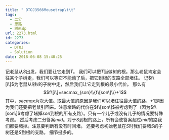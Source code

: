 ```yaml
---
title: " DTOJ3566Mousetrap\t\t"
tags:
  - 二分
  - 思路
  - 树形dp
url: 2273.html
id: 2273
categories:
  - DTOJ
  - Solution
date: 2018-06-08 15:40:25
---
```


记老鼠从$S$出发，我们要让它走到$T$。 我们可以把$T$当做树的根。那么老鼠肯定会往某个子树走，我们可以等它不能动了后，把它到根的支路全部堵住。 记$f\[i\]$为老鼠从$i$往$i$的子树中走，然后我们让它走到根的最小代价。 那么有 $$f\[i\]=secmax_{son}\\{f\[son\]\\}+1$$ 其中，$secmax$为次大值。取最大值的原因是我们可以堵住往最大值的路，$+1$是因为我们还要把老鼠引回来。注意堵路的代价在$f\[son\]$被考虑到了（因为$f\[son\]$考虑了堵掉$son$到根的所有支路）。只有一个儿子或没有儿子的情况要特殊考虑。 然后考虑二分答案$mid$。对于$S$到根的路上，所有会使答案超过$mid$的路我们都要堵掉。注意要判断有没有时间堵。 还要考虑初始老鼠在$S$时我们要堵$S$的子树还是$S$到根的支路。 细节挺多的。